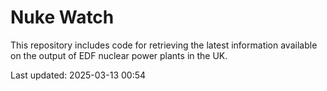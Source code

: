 # Nuke Watch

This repository includes code for retrieving the latest information available on the output of EDF nuclear power plants in the UK.

Last updated: 2025-03-13 00:54